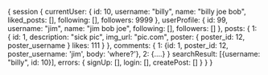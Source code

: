 {
  session {
    currentUser: {
      id: 10,
      username: "billy",
      name: "billy joe bob",
      liked_posts: [],
      following: [],
      followers: 9999
    },
    userProfile: {
      id: 99,
      username: "jim",
      name: "jim bob joe",
      following: [],
      followers: []
    },
    posts: {
      1: {
        id: 1,
        description: "sick pic",
        img_url: "pic.com",
        poster: {
          poster_id: 12,
          poster_username
        }
        likes: 111
      }
    },
    comments: {
      1: {id: 1, poster_id: 12, poster_username: 'jim', body: 'where?'},
      2: {....}
    }
    searchResult: [{username: "billy", id: 10}],
    errors: {
      signUp: [],
      login: [],
      createPost: []
    }
  }
}
